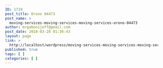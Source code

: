 ```yaml
---
ID: 1719
post_title: Orono 04473
post_name: >
  moving-services-moving-services-moving-services-orono-04473
author: mrgabonijeff@gmail.com
post_date: 2018-03-28 01:36:43
layout: page
link: >
  http://localhost/wordpress/moving-services-moving-services-moving-services-orono-04473/
published: true
tags: [ ]
categories: [ ]
---
```

